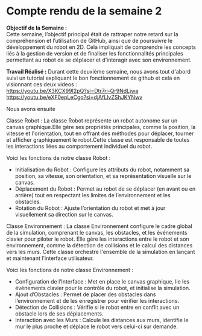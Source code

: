 # Compte rendu de la semaine 2

**Objectif de la Semaine :**  
Cette semaine, l’objectif principal était de rattraper notre retard sur la compréhension et l’utilisation de GitHub, ainsi que de poursuivre le développement du robot en 2D. Cela impliquait de comprendre les concepts liés à la gestion de version et de finaliser les fonctionnalités principales permettant au robot de se déplacer et d’interagir avec son environnement.

**Travail Réalisé :** 
Durant cette deuxième semaine, nous avons tout d'abord suivi un tutorial expliquant le bon fonctionnement de github et cela en visionnant ces deux videos :  
https://youtu.be/X3KCX99I2pQ?si=Dtr7ri-Qr9NdLjwa  
https://youtu.be/eXF0epLeCgo?si=djAfLlvZShJKYNwv    

Nous avons ensuite 

Classe Robot :
La classe Robot représente un robot autonome sur un canvas graphique.Elle gère ses propriétés principales, comme la position, la vitesse et l'orientation, 
tout en offrant des méthodes pour déplacer, tourner et afficher graphiquement le robot.Cette classe est responsable de toutes les interactions liées au comportement individuel du robot.

Voici les fonctions de notre classe Robot :
   * Initialisation du Robot : Configure les attributs du robot, notamment sa position, sa vitesse, son orientation, et sa représentation visuelle sur le canvas.
   * Déplacement du Robot : Permet au robot de se déplacer (en avant ou en arrière) tout en respectant les limites de l’environnement et les obstacles.
   * Rotation du Robot : Ajuste l’orientation du robot et met à jour visuellement sa direction sur le canvas.
     
Classe Environnement :
La classe Environnement configure le cadre global de la simulation, comprenant le canvas, les obstacles, et les événements clavier pour piloter le robot. 
Elle gère les interactions entre le robot et son environnement, comme la détection de collisions et le calcul des distances vers les murs. 
Cette classe orchestre l'ensemble de la simulation en lançant et maintenant l'interface utilisateur.

Voici les fonctions de notre classe Environnement :
  * Configuration de l’Interface : Met en place le canvas graphique, lie les événements clavier pour le contrôle du robot, et initialise la simulation.
  * Ajout d’Obstacles : Permet de placer des obstacles dans l’environnement et de les enregistrer pour vérifier les interactions.
  * Détection de Collisions : Vérifie si le robot entre en conflit avec un obstacle lors de ses déplacements.
  * Interaction avec les Murs : Calcule les distances aux murs, identifie le mur le plus proche et déplace le robot vers celui-ci sur demande.

